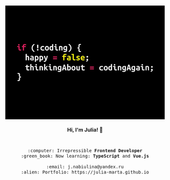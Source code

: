 <p align="center">
  <img align="center" src="https://raw.githubusercontent.com/julia-marta/julia-marta/main/main.jpg"/>
</p>

<h3 align="center">Hi, I'm Julia! 👋</h3> <br>

<p align="center">
  <samp>
    :computer: Irrepressible <b>Frontend Developer</b> <br>
    :green_book: Now learning: <b>TypeScript</b> and <b>Vue.js</b> <br><br>
    :email:	j.nabiulina@yandex.ru <br>
    :alien: Portfolio: https://julia-marta.github.io <br>
  </samp>
</p>
